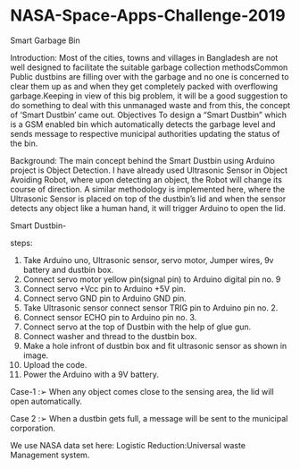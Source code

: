 # NASA-Space-Apps-Challenge-2019
Smart Garbage Bin


Introduction: 
 Most of the cities, towns and villages in Bangladesh are not well designed to facilitate the suitable garbage collection methodsCommon Public dustbins are filling over with the garbage and no one is concerned to clear them up as and when they get completely packed with overflowing garbage.Keeping in view of this big problem, it will be a good suggestion to do something to deal with this unmanaged waste and from this, the concept of ‘Smart Dustbin’ came out.
Objectives
To design a “Smart Dustbin” which is a GSM enabled bin which automatically detects the garbage level and sends message to respective municipal authorities updating the status of the bin.

Background:
The main concept behind the Smart Dustbin using Arduino project is Object Detection. I have already used Ultrasonic Sensor in Object Avoiding Robot, where upon detecting an object, the Robot will change its course of direction.
A similar methodology is implemented here, where the Ultrasonic Sensor is placed on top of the dustbin’s lid and when the sensor detects any object like a human hand, it will trigger Arduino to open the lid.


Smart Dustbin- 

steps:
1. Take Arduino uno, Ultrasonic sensor, servo motor, Jumper wires, 9v battery and dustbin box.
2. Connect servo motor yellow pin(signal pin) to Arduino digital pin no. 9
3. Connect servo +Vcc pin to Arduino +5V pin.
4. Connect servo GND pin to Arduino GND pin.
5. Take Ultrasonic sensor connect sensor TRIG pin to Arduino pin no. 2.
6. Connect sensor ECHO pin to Arduino pin no. 3.
7. Connect servo at the top of Dustbin with the help of glue gun.
8. Connect washer and thread to the dustbin box.
9. Make a hole infront of dustbin box and fit ultrasonic sensor as shown in image.
10. Upload the code.
11. Power the Arduino with a 9V battery.






Case-1 :➢ When any object comes close to the sensing area, the lid will open automatically.
 
Case 2 :➢ When a dustbin gets full, a message will be sent to the municipal corporation.



We use NASA data set here: Logistic Reduction:Universal waste Management system.

 



